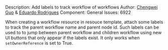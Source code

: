 Description: Add labels to track workflow of workflows
Author: [Chengwei Guo](https://github.com/cw-Guo) & [Eduardo Rodrigues](https://github.com/eduardodbr)
Component: General
Issues: 6922

When creating a workflow resource in resouce template, attach some labels to track the parent workflow name and parent node id. Such labels can be used to to jump between parent workflow and children workflow using new UI buttons that only appear if the labels exist.
It only works when `setOwnerReference` is set to True.